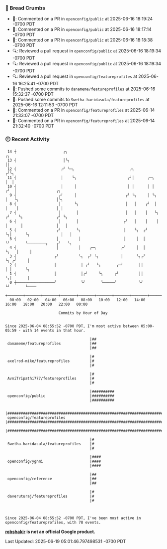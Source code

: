 ### 🍞 Bread Crumbs

 * 💬: Commented on a PR in  `openconfig/public` at 2025-06-16 18:19:24 -0700 PDT
 * 💬: Commented on a PR in  `openconfig/public` at 2025-06-16 18:17:14 -0700 PDT
 * 💬: Commented on a PR in  `openconfig/public` at 2025-06-16 18:18:38 -0700 PDT
 * 🔍: Reviewed a pull request in  `openconfig/public` at 2025-06-16 18:19:34 -0700 PDT
 * 🔍: Reviewed a pull request in  `openconfig/public` at 2025-06-16 18:19:34 -0700 PDT
 * 🔍: Reviewed a pull request in  `openconfig/featureprofiles` at 2025-06-16 16:25:41 -0700 PDT
 * 🚢: Pushed some commits to `danameme/featureprofiles` at 2025-06-16 15:32:37 -0700 PDT
 * 🚢: Pushed some commits to `Swetha-haridasula/featureprofiles` at 2025-06-16 12:11:53 -0700 PDT
 * 💬: Commented on a PR in  `openconfig/featureprofiles` at 2025-06-14 21:33:07 -0700 PDT
 * 💬: Commented on a PR in  `openconfig/featureprofiles` at 2025-06-14 21:32:40 -0700 PDT

### 🕘 Recent Activity
```
 14 ┼                     ╭╮                                             ╭╮
 13 ┤                     │╰╮                                            ││
 12 ┤                    ╭╯ ╰─╮                         ╭╮              ╭╯╰╮
 11 ┤                    │    ╰╮                       ╭╯│      ╭─╮     │  │
 10 ┤                    │     │                       │ │      │ │    ╭╯  │                  ╭╮
  9 ┤                   ╭╯     │                      ╭╯ ╰╮     │ ╰╮   │   ╰╮                 │╰╮
  8 ┤                   │      ╰╮                     │   │    ╭╯  │   │    │                 │ │
  7 ┤                   │       │                     │   │    │   ╰╮ ╭╯    ╰╮               ╭╯ ╰╮
  6 ┤                   │       │                    ╭╯   │    │    │ │      │               │   │
  5 ┤                  ╭╯       ╰╮                   │    ╰╮  ╭╯    ╰╮│      ╰╮              │   │
  5 ┤                  │         │                   │     │  │      ╰╯       ╰────────╮    ╭╯   ╰╮
  4 ┤                  │         │    ╭─╮           ╭╯     │  │                        ╰╮   │     │
  3 ┤                 ╭╯         ╰╮  ╭╯ ╰╮          │      ╰╮╭╯                         ╰╮ ╭╯     │
  2 ┤                 │           │ ╭╯   ╰╮       ╭─╯       ││                           │ │      ╰╮
  1 ┤                 │           │╭╯     ╰╮     ╭╯         ││                           ╰╮│       │
  0 ┼─────────────────╯           ╰╯       ╰─────╯          ╰╯                            ╰╯       ╰────
    +───────+───────+───────+───────+───────+───────+───────+───────+───────+───────+───────+───────+────
  00:00   02:00   04:00   06:00   08:00   10:00   12:00   14:00   16:00   18:00   20:00   22:00   00:00   

						Commits by Hour of Day


Since 2025-06-04 08:55:52 -0700 PDT, I'm most active between 05:00-05:59 - with 14 events in that hour.

```



```
                                      |##
 danameme/featureprofiles             |##
                                      |##

                                      |#
 axelrod-mike/featureprofiles         |#
                                      |#

                                      |#
 AvniTripathi777/featureprofiles      |#
                                      |#

                                      |##########
 openconfig/public                    |##########
                                      |##########

                                      |##############################################################################
 openconfig/featureprofiles           |##############################################################################
                                      |##############################################################################

                                      |#
 Swetha-haridasula/featureprofiles    |#
                                      |#

                                      |####
 openconfig/ygnmi                     |####
                                      |####

                                      |##
 openconfig/reference                 |##
                                      |##

                                      |#
 daveruturaj/featureprofiles          |#
                                      |#



Since 2025-06-04 08:55:52 -0700 PDT, I've been most active in openconfig/featureprofiles, with 78 events.

```
**[robshakir](mailto:robjs@google.com) is not an official Google product.**  


Last Updated: 2025-06-19 05:01:46.797498531 -0700 PDT
